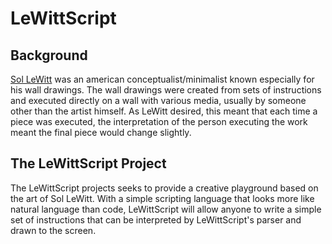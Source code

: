 # LeWittScript

## Background

[Sol LeWitt](http://en.wikipedia.org/wiki/Sol_LeWitt) was an american conceptualist/minimalist known especially for his wall drawings. The wall drawings were created from sets of instructions and executed directly on a wall with various media, usually by someone other than the artist himself. As LeWitt desired, this meant that each time a piece was executed, the interpretation of the person executing the work meant the final piece would change slightly.

## The LeWittScript Project

The LeWittScript projects seeks to provide a creative playground based on the art of Sol LeWitt. With a simple scripting language that looks more like natural language than code, LeWittScript will allow anyone to write a simple set of instructions that can be interpreted by LeWittScript's parser and drawn to the screen.
